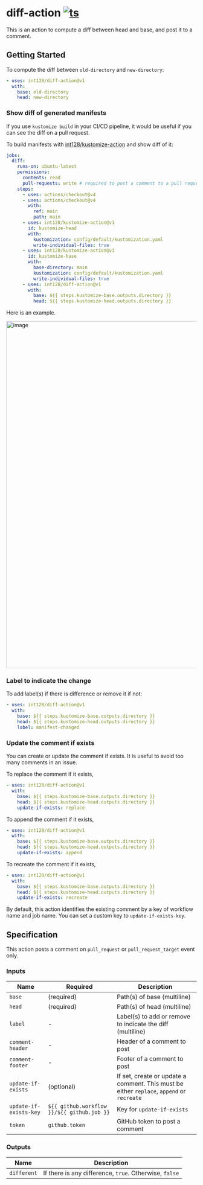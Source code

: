 # diff-action [![ts](https://github.com/int128/diff-action/actions/workflows/ts.yaml/badge.svg)](https://github.com/int128/diff-action/actions/workflows/ts.yaml)

This is an action to compute a diff between head and base, and post it to a comment.

## Getting Started

To compute the diff between `old-directory` and `new-directory`:

```yaml
- uses: int128/diff-action@v1
  with:
    base: old-directory
    head: new-directory
```

### Show diff of generated manifests

If you use `kustomize build` in your CI/CD pipeline, it would be useful if you can see the diff on a pull request.

To build manifests with [int128/kustomize-action](https://github.com/int128/kustomize-action) and show diff of it:

```yaml
jobs:
  diff:
    runs-on: ubuntu-latest
    permissions:
      contents: read
      pull-requests: write # required to post a comment to a pull request
    steps:
      - uses: actions/checkout@v4
      - uses: actions/checkout@v4
        with:
          ref: main
          path: main
      - uses: int128/kustomize-action@v1
        id: kustomize-head
        with:
          kustomization: config/default/kustomization.yaml
          write-individual-files: true
      - uses: int128/kustomize-action@v1
        id: kustomize-base
        with:
          base-directory: main
          kustomization: config/default/kustomization.yaml
          write-individual-files: true
      - uses: int128/diff-action@v1
        with:
          base: ${{ steps.kustomize-base.outputs.directory }}
          head: ${{ steps.kustomize-head.outputs.directory }}
```

Here is an example.

<img width="920" alt="image" src="https://user-images.githubusercontent.com/321266/169690472-a74d764d-3567-4d5b-adc4-e8efc9dd4d6c.png">

### Label to indicate the change

To add label(s) if there is difference or remove it if not:

```yaml
- uses: int128/diff-action@v1
  with:
    base: ${{ steps.kustomize-base.outputs.directory }}
    head: ${{ steps.kustomize-head.outputs.directory }}
    label: manifest-changed
```

### Update the comment if exists

You can create or update the comment if exists.
It is useful to avoid too many comments in an issue.

To replace the comment if it exists,

```yaml
- uses: int128/diff-action@v1
  with:
    base: ${{ steps.kustomize-base.outputs.directory }}
    head: ${{ steps.kustomize-head.outputs.directory }}
    update-if-exists: replace
```

To append the comment if it exists,

```yaml
- uses: int128/diff-action@v1
  with:
    base: ${{ steps.kustomize-base.outputs.directory }}
    head: ${{ steps.kustomize-head.outputs.directory }}
    update-if-exists: append
```

To recreate the comment if it exists,

```yaml
- uses: int128/diff-action@v1
  with:
    base: ${{ steps.kustomize-base.outputs.directory }}
    head: ${{ steps.kustomize-head.outputs.directory }}
    update-if-exists: recreate
```

By default, this action identifies the existing comment by a key of workflow name and job name.
You can set a custom key to `update-if-exists-key`.

## Specification

This action posts a comment on `pull_request` or `pull_request_target` event only.

### Inputs

| Name                   | Required                                   | Description                                                                               |
| ---------------------- | ------------------------------------------ | ----------------------------------------------------------------------------------------- |
| `base`                 | (required)                                 | Path(s) of base (multiline)                                                               |
| `head`                 | (required)                                 | Path(s) of head (multiline)                                                               |
| `label`                | -                                          | Label(s) to add or remove to indicate the diff (multiline)                                |
| `comment-header`       | -                                          | Header of a comment to post                                                               |
| `comment-footer`       | -                                          | Footer of a comment to post                                                               |
| `update-if-exists`     | (optional)                                 | If set, create or update a comment. This must be either `replace`, `append` or `recreate` |
| `update-if-exists-key` | `${{ github.workflow }}/${{ github.job }}` | Key for `update-if-exists`                                                                |
| `token`                | `github.token`                             | GitHub token to post a comment                                                            |

### Outputs

| Name        | Description                                            |
| ----------- | ------------------------------------------------------ |
| `different` | If there is any difference, `true`. Otherwise, `false` |
